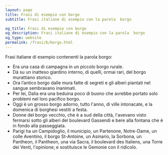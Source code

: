 ```yaml
---
layout: page
title: Frasi di esempio con borgo 
subtitle: Frasi italiane di esempio con la parola  borgo

og_title: Frasi di esempio con borgo 
og_description: Frasi italiane di esempio con la parola  borgo
og_type: website
permalink: /frasi/b/borgo.html
---
```


Frasi italiane di esempio contenenti la parola borgo:


- Era una casa di campagna in un piccolo borgo rurale.
- Dà su un inatteso giardino interno, di quelli, ormai rari, del borgo murattiano storico.
- Ora l’antico borgo dalle mura fatte di segreti e gli alberi piantati nel sangue sembravano inanimati.
- Per lei, Dalia era una beduina poco di buono che avrebbe portato solo problemi nel loro pacifico borgo.
- Oggi è un grosso borgo adorno, tutto l'anno, di ville intonacate, e la domenica di borghesi vestiti a festa.
- Donne del borgo vecchio, che è a sud della città, l'avevano visto fermarsi sotto gli alberi del boulevard Gassendi e bere alla fontana che è in fondo alla passeggiata.
- Parigi ha un Campidoglio, il municipio, un Partenone, Notre-Dame, un colle Aventino, il borgo St-Antoine, un Asinario, la Sorbona, un Pantheon, il Pantheon, una via Sacra, il boulevard des Italiens, una Torre dei Venti, l'opinione; e sostituisce le Gemonie con il ridicolo.
